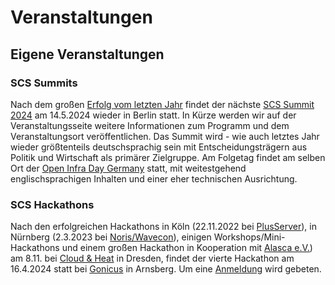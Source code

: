 # Veranstaltungen

## Eigene Veranstaltungen

### SCS Summits

Nach dem großen [Erfolg vom letzten Jahr](/summit2023) findet der nächste
[SCS Summit 2024](/summit2024) am 14.5.2024 wieder in Berlin statt. In
Kürze werden wir auf der Veranstaltungsseite weitere Informationen zum Programm
und dem Veranstaltungsort veröffentlichen. Das Summit wird - wie auch letztes
Jahr wieder größtenteils deutschsprachig sein mit Entscheidungsträgern aus
Politik und Wirtschaft als primärer Zielgruppe. Am Folgetag findet am selben
Ort der [Open Infra Day Germany](https://openinfra.dev/days#tab=events_tab)
statt, mit weitestgehend englischsprachigen Inhalten und einer eher
technischen Ausrichtung.

### SCS Hackathons

Nach den erfolgreichen Hackathons in Köln (22.11.2022 bei [PlusServer](https://plusserver.com/)),
in Nürnberg (2.3.2023 bei [Noris/Wavecon](https://wavecon.de/)), einigen 
Workshops/Mini-Hackathons und einem großen Hackathon in Kooperation mit
[Alasca e.V.](https://alasca.cloud/)) am 8.11. bei [Cloud & Heat](https://cloudandheat.com/)
in Dresden, findet der vierte Hackathon am 16.4.2024 statt bei [Gonicus](https://gonicus.de)
in Arnsberg. Um eine [Anmeldung](https://events.scs.community/hackathon-4/) wird gebeten.

<!--TODO: ## Veranstaltungen mit aktiver SCS Teilnahme-->
